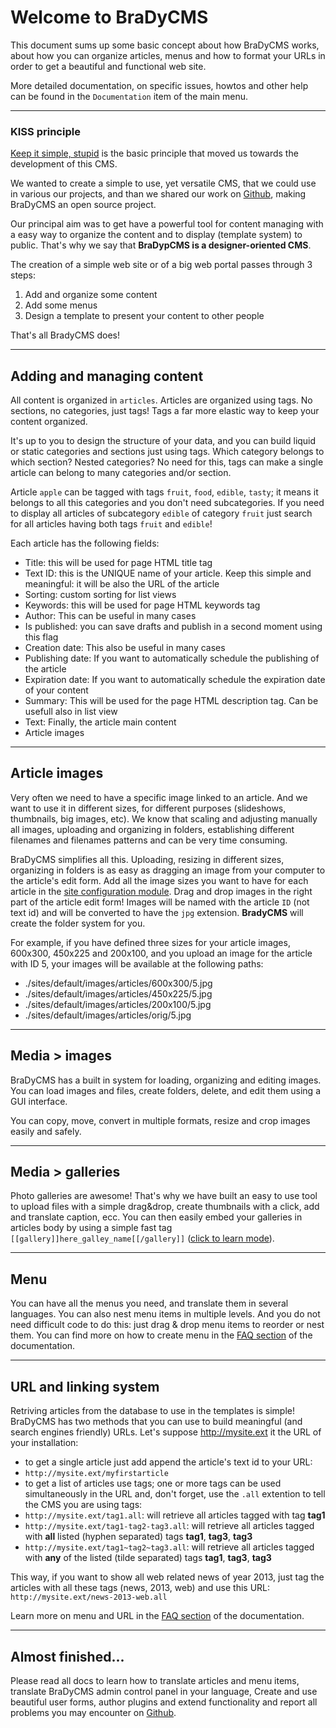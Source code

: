 # Welcome to BraDyCMS

This document sums up some basic concept about how BraDyCMS works, about how you can organize articles, menus and how to format your URLs in order to get a beautiful and functional web site.

More detailed documentation, on specific issues, howtos and other help can be found in the `Documentation` item of the main menu.

---

### KISS principle
[Keep it simple, stupid](http://en.wikipedia.org/wiki/KISS_principle) is the basic principle that moved us towards the development of this CMS.

We wanted to create a simple to use, yet versatile CMS, that we could use in various our projects, and than we shared our work on [Github](https://github.com/jbogdani/BraDyCMS/), making BraDyCMS an open source project.

Our principal aim was to get have a powerful tool for content managing with a easy way to organize the content and to display (template system) to public. That's why we say that **BraDypCMS is a designer-oriented CMS**.

The creation of a simple web site or of a big web portal passes through 3 steps:

1. Add and organize some content
2. Add some menus
3. Design a template to present your content to other people


<p class="lead">That's all BradyCMS does!</p>

---

## Adding and managing content

All content is organized in `articles`. Articles are organized using tags. No sections, no categories, just tags! Tags a far more elastic way to keep your content organized.

It's up to you to design the structure of your data, and you can build liquid or static categories and sections just using tags. Which category belongs to which section? Nested categories? No need for this, tags can make a single article can belong to many categories and/or section.

Article `apple` can be tagged with tags `fruit`, `food`, `edible`, `tasty`; it means it belongs to all this categories and you don't need subcategories. If you need to display all articles of subcategory `edible` of category `fruit` just search for all articles having both tags `fruit` and `edible`!

Each article has the following fields:

- Title: this will be used for page HTML title tag
- Text ID: this is the UNIQUE name of your article. Keep this simple and meaningful: it will be also the URL of the article
- Sorting: custom sorting for list views
- Keywords: this will be used for page HTML keywords tag
- Author: This can be useful in many cases
- Is published: you can save drafts and publish in a second moment using this flag
- Creation date: This also be useful in many cases
- Publishing date: If you want to automatically schedule the publishing of the article
- Expiration date: If you want to automatically schedule the expiration date of your content
- Summary: This will be used for the page HTML description tag. Can be usefull also in list view
- Text: Finally, the article main content
- Article images


---

## Article images

Very often we need to have a specific image linked to an article. And we want to use it in different sizes, for different purposes (slideshows, thumbnails, big images, etc). We know that scaling and adjusting manually all images, uploading and organizing in folders, establishing different filenames and filenames patterns and  can be very time consuming.

BraDyCMS simplifies all this. Uploading, resizing in different sizes, organizing in folders is as easy as dragging an image from your computer to the article's edit form. Add all the image sizes you want to have for each article in the [site configuration module](#cfg/edit). Drag and drop images in the right part of the article edit form! Images will be named with the article `ID` (not text id) and will be converted to have the `jpg` extension. **BradyCMS** will create the folder system for you.

For example, if you have defined three sizes for your article images, 600x300, 450x225 and 200x100, and you upload an image for the article with ID 5, your images will be available at the following paths:
- ./sites/default/images/articles/600x300/5.jpg
- ./sites/default/images/articles/450x225/5.jpg
- ./sites/default/images/articles/200x100/5.jpg
- ./sites/default/images/articles/orig/5.jpg    

---
    
## Media > images

BraDyCMS has a built in system for loading, organizing and editing images. You can load images and files, create folders, delete, and edit them using a GUI interface.

You can copy, move, convert in multiple formats, resize and crop images easily and safely.
    
--- 
## Media > galleries

Photo galleries are awesome! That's why we have built an easy to use tool to upload files with a simple drag&drop, create thumbnails with a click, add and translate caption, ecc. You can then easily embed your galleries in articles body by using a simple fast tag `[[gallery]]here_galley_name[[/gallery]]` ([click to learn mode](#docs/read/faq)).
    
---

## Menu

You can have all the menus you need, and translate them in several languages. You can also nest menu items in multiple levels. And you do not need difficult code to do this: just drag & drop menu items to reorder or nest them. You can find more on how to create menu in the [FAQ section](#docs/read/faq) of the documentation.

---

## URL and linking system

Retriving articles from the database to use in the templates is simple! BraDyCMS has two methods that you can use to build meaningful (and search engines friendly) URLs. Let's suppose http://mysite.ext it the URL of your installation:

- to get a single article just add append the article's text id to your URL:
 - `http://mysite.ext/myfirstarticle`
- to get a list of articles use tags; one or more tags can be used simultaneously in the URL and, don't forget, use the `.all` extention to tell the CMS you are using tags:
 - `http://mysite.ext/tag1.all`: will retrieve all articles tagged with tag **tag1**
 - `http://mysite.ext/tag1-tag2-tag3.all`: will retrieve all articles tagged with **all** listed (hyphen separated) tags **tag1**, **tag3**, **tag3**
 - `http://mysite.ext/tag1~tag2~tag3.all`: will retrieve all articles tagged with **any** of the listed (tilde separated) tags **tag1**, **tag3**, **tag3**
    
This way, if you want to show all web related news of year 2013, just tag the articles with all these tags (news, 2013, web) and use this URL: `http://mysite.ext/news-2013-web.all`

Learn more on menu and URL in the [FAQ section](#docs/read/faq) of the documentation.
    
- - -

## Almost finished...

Please read all docs to learn how to translate articles and menu items, translate BraDyCMS admin control panel in your language, Create and use beautiful user forms, author plugins and extend functionality and report all problems you may encounter on [Github](https://github.com/jbogdani/BraDyCMS/issues).

